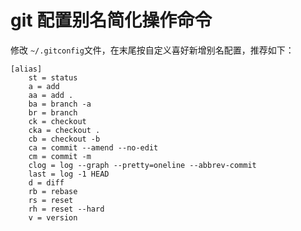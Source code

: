 # git 配置别名简化操作命令

修改 `~/.gitconfig`文件，在末尾按自定义喜好新增别名配置，推荐如下：

```shell
[alias]
	st = status
	a = add
	aa = add .
	ba = branch -a
	br = branch
	ck = checkout
	cka = checkout .
	cb = checkout -b
	ca = commit --amend --no-edit
	cm = commit -m
	clog = log --graph --pretty=oneline --abbrev-commit
	last = log -1 HEAD
	d = diff
	rb = rebase
	rs = reset
	rh = reset --hard
	v = version
```

